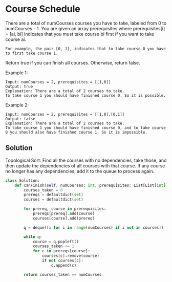 # Course Schedule

There are a total of numCourses courses you have to take, labeled from 0 to numCourses - 1. You are given an array prerequisites where prerequisites[i] = [ai, bi] indicates that you must take course bi first if you want to take course ai.

    For example, the pair [0, 1], indicates that to take course 0 you have to first take course 1.

Return true if you can finish all courses. Otherwise, return false.

Example 1:

```
Input: numCourses = 2, prerequisites = [[1,0]]
Output: true
Explanation: There are a total of 2 courses to take.
To take course 1 you should have finished course 0. So it is possible.
```

Example 2:

```
Input: numCourses = 2, prerequisites = [[1,0],[0,1]]
Output: false
Explanation: There are a total of 2 courses to take.
To take course 1 you should have finished course 0, and to take course 0 you should also have finished course 1. So it is impossible.
```

## Solution

Topological Sort: Find all the courses with no dependencies, take those,
and then update the dependencies of all courses with that course. If any
course no longer has any dependencies, add it to the queue to process
again.

```python
class Solution:
    def canFinish(self, numCourses: int, prerequisites: List[List[int]]) -> bool:
        courses_taken = 0
        prereqs = defaultdict(set)
        courses = defaultdict(set)

        for prereq, course in prerequisites:
            prereqs[prereq].add(course)
            courses[course].add(prereq)

        q = deque([i for i in range(numCourses) if i not in courses])

        while q:
            course = q.popleft()
            courses_taken += 1
            for c in prereqs[course]:
                courses[c].remove(course)
                if not courses[c]:
                    q.append(c)

        return courses_taken == numCourses
```
